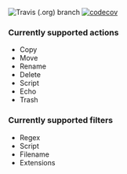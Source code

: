 ![Travis (.org) branch](https://img.shields.io/travis/cbr9/organize/alpha-2.0)
[![codecov](https://codecov.io/gh/cbr9/organize/branch/alpha-2.0/graph/badge.svg?token=9K4VVDHUMH)](https://codecov.io/gh/cbr9/organize)
### Currently supported actions
- Copy
- Move 
- Rename
- Delete
- Script
- Echo
- Trash


### Currently supported filters
- Regex
- Script
- Filename
- Extensions
